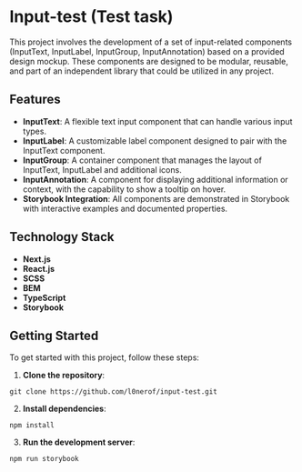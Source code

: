 # Input-test (Test task)

This project involves the development of a set of input-related components (InputText, InputLabel, InputGroup, InputAnnotation) based on a provided design mockup. These components are designed to be modular, reusable, and part of an independent library that could be utilized in any project.

## Features

- **InputText**: A flexible text input component that can handle various input types.
- **InputLabel**: A customizable label component designed to pair with the InputText component.
- **InputGroup**: A container component that manages the layout of InputText, InputLabel and additional icons.
- **InputAnnotation**: A component for displaying additional information or context, with the capability to show a tooltip on hover.
- **Storybook Integration**: All components are demonstrated in Storybook with interactive examples and documented properties.

## Technology Stack

- **Next.js**
- **React.js**
- **SCSS**
- **BEM**
- **TypeScript**
- **Storybook**

## Getting Started

To get started with this project, follow these steps:

1. **Clone the repository**:

```
git clone https://github.com/l0nerof/input-test.git
```

2. **Install dependencies**:

```
npm install
```

3. **Run the development server**:

```
npm run storybook
```
